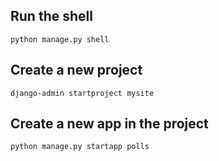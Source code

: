 ## Run the shell

`python manage.py shell`

## Create a new project

`django-admin startproject mysite`

## Create a new app in the project

`python manage.py startapp polls`
